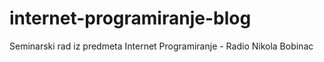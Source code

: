 # internet-programiranje-blog
Seminarski rad iz predmeta Internet Programiranje - Radio Nikola Bobinac
